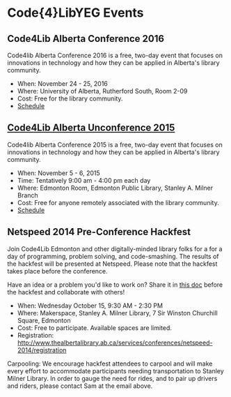 # Code{4}LibYEG Events

## Code4Lib Alberta Conference 2016

Code4lib Alberta Conference 2016 is a free, two-day event that focuses on innovations in technology and how they can be applied in Alberta's library community.

* When: November 24 - 25, 2016
* Where: University of Alberta, Rutherford South, Room 2-09
* Cost: Free for the library community.
* [Schedule](fall2016.html)

## [Code4Lib Alberta Unconference 2015](fall2015.html)

Code4lib Alberta Conference 2015 is a free, two-day event that focuses on innovations in technology and how they can be applied in Alberta's library community.

* When: November 5 - 6, 2015
* Time: Tentatively 9:00 am - 4:00 pm each day
* Where: Edmonton Room, Edmonton Public Library, Stanley A. Milner Branch
* Cost: Free for anyone remotely associated with the library community.
* [Schedule](fall2015.html)

## Netspeed 2014 Pre-Conference Hackfest

Join Code4Lib Edmonton and other digitally-minded library folks for a for a day of programming, problem solving, and code-smashing. The results of the hackfest will be presented at Netspeed. Please note that the hackfest takes place before the conference.

Have an idea or a problem you'd like to work on? Share it in [this doc](http://docs.google.com/a/ualberta.ca/document/d/1HJ5pzLJcgqWdyZyA__hmpC5kVXVuJkt62vqzUZDMKng/edit) before the hackfest and collaborate with others!

* When: Wednesday October 15, 9:30 AM - 2:30 PM
* Where: Makerspace, Stanley A. Milner Library, 7 Sir Winston Churchill Square, Edmonton
* Cost: Free to participate. Available spaces are limited.
* Registration: http://www.thealbertalibrary.ab.ca/services/conferences/netspeed-2014/registration

Carpooling: We encourage hackfest attendees to carpool and will make every effort to accommodate participants needing transportation to Stanley Milner Library. In order to gauge the need for rides, and to pair up drivers and riders, please contact Sam at the email above.
